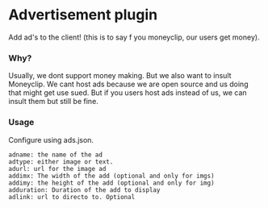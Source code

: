 # Advertisement plugin
Add ad's to the client! (this is to say f you moneyclip, our users get money).


### Why?
Usually, we dont support money making. But we also want to insult Moneyclip. We cant host ads because we are open source and us doing that might get use sued. But if you users host ads instead of us, we can insult them but still be fine.


### Usage
Configure using ads.json.

```
adname: the name of the ad
adtype: either image or text.
adurl: url for the image ad
addimx: The width of the add (optional and only for imgs)
addimy: the height of the add (optional and only for img)
adduration: Duration of the add to display
adlink: url to directo to. Optional
```
